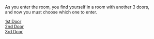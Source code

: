 As you enter the room, you find yourself in a room with another 3 doors, and now you must choose which one to enter.  

[1st Door](../2-door.md)  
[2nd Door](blood-death.md)  
[3rd Door](death-by-hecper.md)  